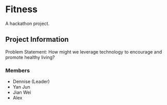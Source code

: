 # Fitness

A hackathon project.

## Project Information

Problem Statement: How might we leverage technology to encourage and promote healthy living?

### Members

- Dennise (Leader)
- Yan Jun
- Jian Wei
- Alex
